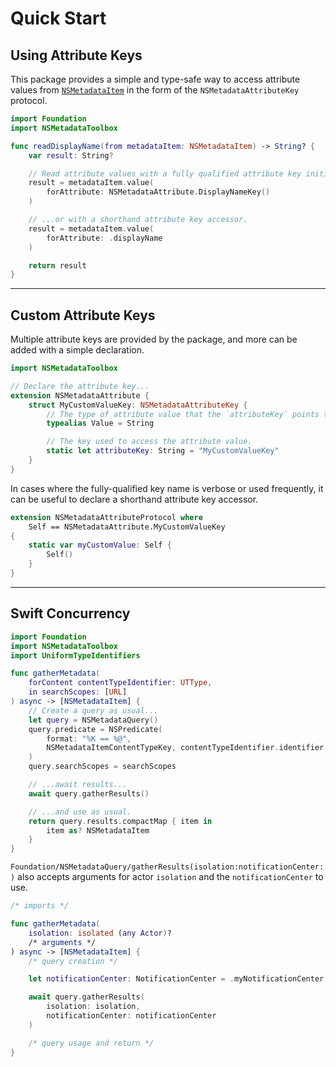 # Quick Start

## Using Attribute Keys

This package provides a simple and type-safe way to access attribute values from
[`NSMetadataItem`](https://developer.apple.com/documentation/foundation/nsmetadataitem)
in the form of the ``NSMetadataAttributeKey`` protocol.
```swift
import Foundation
import NSMetadataToolbox

func readDisplayName(from metadataItem: NSMetadataItem) -> String? {
	var result: String?

	// Read attribute values with a fully qualified attribute key initializer...
	result = metadataItem.value(
		forAttribute: NSMetadataAttribute.DisplayNameKey()
	)

	// ...or with a shorthand attribute key accessor.
	result = metadataItem.value(
		forAttribute: .displayName
	)

	return result
}
```

---


## Custom Attribute Keys

Multiple attribute keys are provided by the package,
and more can be added with a simple declaration.
```swift
import NSMetadataToolbox

// Declare the attribute key...
extension NSMetadataAttribute {
	struct MyCustomValueKey: NSMetadataAttributeKey {
		// The type of attribute value that the `attributeKey` points to.
		typealias Value = String

		// The key used to access the attribute value.
		static let attributeKey: String = "MyCustomValueKey"
	}
}
```

In cases where the fully-qualified key name is verbose or used frequently,
it can be useful to declare a shorthand attribute key accessor.
```swift
extension NSMetadataAttributeProtocol where
	Self == NSMetadataAttribute.MyCustomValueKey
{
	static var myCustomValue: Self {
		Self()
	}
}
```

---


## Swift Concurrency

```swift
import Foundation
import NSMetadataToolbox
import UniformTypeIdentifiers

func gatherMetadata(
	forContent contentTypeIdentifier: UTType,
	in searchScopes: [URL]
) async -> [NSMetadataItem] {
	// Create a query as usual...
	let query = NSMetadataQuery()
	query.predicate = NSPredicate(
		format: "%K == %@",
		NSMetadataItemContentTypeKey, contentTypeIdentifier.identifier
	)
	query.searchScopes = searchScopes

	// ...await results...
	await query.gatherResults()

	// ...and use as usual.
	return query.results.compactMap { item in
		item as? NSMetadataItem
	}
}
```

``Foundation/NSMetadataQuery/gatherResults(isolation:notificationCenter:)``
also accepts arguments for actor `isolation` and the `notificationCenter` to use.
```swift
/* imports */

func gatherMetadata(
	isolation: isolated (any Actor)?
	/* arguments */
) async -> [NSMetadataItem] {
	/* query creation */

	let notificationCenter: NotificationCenter = .myNotificationCenter

	await query.gatherResults(
		isolation: isolation,
		notificationCenter: notificationCenter
	)

	/* query usage and return */
}
```

